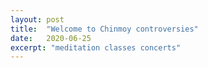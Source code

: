 ```yaml
---
layout: post
title:  "Welcome to Chinmoy controversies"
date:   2020-06-25
excerpt: "meditation classes concerts"
---
```

